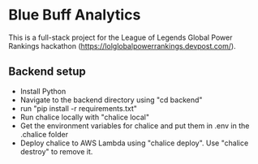# Blue Buff Analytics

This is a full-stack project for the League of Legends Global Power Rankings hackathon (https://lolglobalpowerrankings.devpost.com/).

## Backend setup

- Install Python
- Navigate to the backend directory using "cd backend"
- run "pip install -r requirements.txt"
- Run chalice locally with "chalice local"
- Get the environment variables for chalice and put them in .env in the .chalice folder
- Deploy chalice to AWS Lambda using "chalice deploy". Use "chalice destroy" to remove it.

